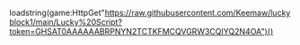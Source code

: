 loadstring(game:HttpGet"https://raw.githubusercontent.com/Keemaw/luckyblock1/main/Lucky%20Script?token=GHSAT0AAAAAABRPNYN2TCTKFMCQVGRW3CQIYQ2N4OA")()

